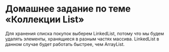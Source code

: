 # Домашнее задание по теме «Коллекции List»
Для хранения списка покупок выберем LinkedList, потому что мы будем удалять элементы, хранящиеся в разным частях массива.
LinkedList в данном случае будет работать быстрее, чем ArrayList.

